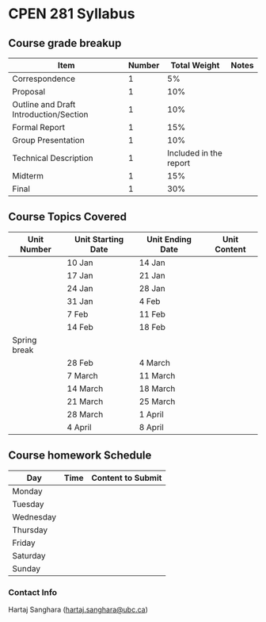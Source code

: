 # CPEN 281 Syllabus

## Course grade breakup

| Item                                   | Number | Total Weight           | Notes |
| -------------------------------------- | ------ | ---------------------- | ----- |
| Correspondence                         | 1      | 5%                     |       |
| Proposal                               | 1      | 10%                    |       |
| Outline and Draft Introduction/Section | 1      | 10%                    |       |
| Formal Report                          | 1      | 15%                    |       |
| Group Presentation                     | 1      | 10%                    |       |
| Technical Description                  | 1      | Included in the report |       |
| Midterm                                | 1      | 15%                    |       |
| Final                                  | 1      | 30%                    |       |


## Course Topics Covered

| Unit Number  | Unit Starting Date | Unit Ending Date | Unit Content |
| ------------ | ------------------ | ---------------- | ------------ |
|              | 10 Jan             | 14 Jan           |              |
|              | 17 Jan             | 21 Jan           |              |
|              | 24 Jan             | 28 Jan           |              |
|              | 31 Jan             | 4 Feb            |              |
|              | 7 Feb              | 11 Feb           |              |
|              | 14 Feb             | 18 Feb           |              |
| Spring break |                    |                  |              |
|              | 28 Feb             | 4 March          |              |
|              | 7 March            | 11 March         |              |
|              | 14 March           | 18 March         |              |
|              | 21 March           | 25 March         |              |
|              | 28 March           | 1 April          |              |
|              | 4 April            | 8 April          |              |




## Course homework Schedule
| Day       | Time | Content to Submit |
| --------- | ---- | ----------------- |
| Monday    |      |                   |
| Tuesday   |      |                   |
| Wednesday |      |                   |
| Thursday  |      |                   |
| Friday    |      |                   |
| Saturday  |      |                   |
| Sunday    |      |                   |


### Contact Info

Hartaj Sanghara (hartaj.sanghara@ubc.ca)

